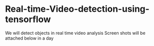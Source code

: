 # Real-time-Video-detection-using-tensorflow
We will detect objects in real time video analysis
Screen shots will be attached below in a day


